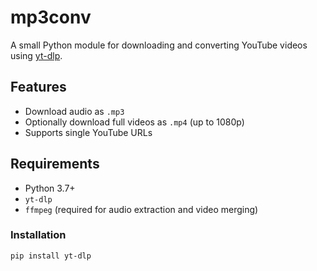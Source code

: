 # mp3conv

A small Python module for downloading and converting YouTube videos using [yt-dlp](https://github.com/yt-dlp/yt-dlp).

## Features

- Download audio as `.mp3`
- Optionally download full videos as `.mp4` (up to 1080p)
- Supports single YouTube URLs

## Requirements

- Python 3.7+
- `yt-dlp`
- `ffmpeg` (required for audio extraction and video merging)

### Installation

```bash
pip install yt-dlp
